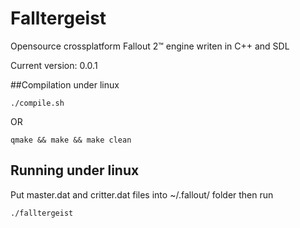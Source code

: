 Falltergeist
============

Opensource crossplatform Fallout 2™ engine writen in C++ and SDL

Current version: 0.0.1

##Compilation under linux
```
./compile.sh
```
OR
```
qmake && make && make clean
```

## Running under linux

Put master.dat and critter.dat files into ~/.fallout/ folder
then run 
```
./falltergeist
```